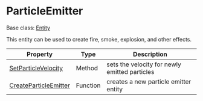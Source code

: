 # ParticleEmitter

Base class: [Entity](Entity.md)

This entity can be used to create fire, smoke, explosion, and other effects.

| Property | Type | Description |
|---|---|---|
| [SetParticleVelocity](ParticleEmitter_SetParticleVelocity.md) | Method | sets the velocity for newly emitted particles |
| [CreateParticleEmitter](CreateParticleEmitter.md) | Function | creates a new particle emitter entity |
